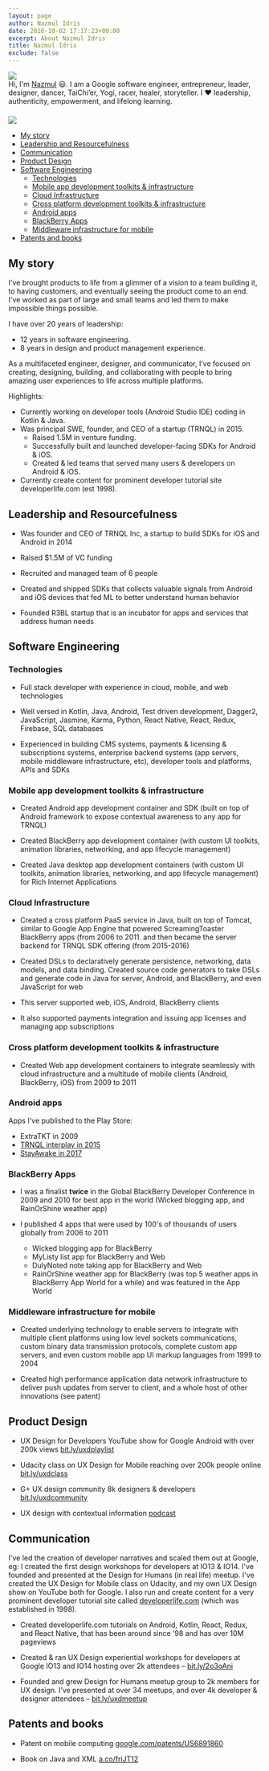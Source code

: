 ```yaml
---
layout: page
author: Nazmul Idris
date: 2016-10-02 17:17:23+00:00
excerpt: About Nazmul Idris
title: Nazmul Idris
exclude: false
---
```


<div class="avatar-container category">
    <div class="avatar-icon">
        <img src="{{ '/assets/nazmul.png' | relative_url }}"/>
    </div>
    <div class="avatar-text">
        Hi, I'm <a href="http://www.google.com/search?hl=en&q=nazmul+idris">
        Nazmul</a> 😃. I am a Google software engineer, entrepreneur, leader,
        designer, dancer, TaiChi’er, Yogi, racer, healer, storyteller. I ❤️
        leadership, authenticity, empowerment, and lifelong learning.
    </div>
</div>

<div style="padding-bottom:16pt;"></div>

<img class="post-hero-image" src="{{ 'assets/naz-coffee-hero.png' | relative_url }}"/>

<!-- START doctoc generated TOC please keep comment here to allow auto update -->
<!-- DON'T EDIT THIS SECTION, INSTEAD RE-RUN doctoc TO UPDATE -->

- [My story](#my-story)
- [Leadership and Resourcefulness](#leadership-and-resourcefulness)
- [Communication](#communication)
- [Product Design](#product-design)
- [Software Engineering](#software-engineering)
  - [Technologies](#technologies)
  - [Mobile app development toolkits & infrastructure](#mobile-app-development-toolkits--infrastructure)
  - [Cloud Infrastructure](#cloud-infrastructure)
  - [Cross platform development toolkits & infrastructure](#cross-platform-development-toolkits--infrastructure)
  - [Android apps](#android-apps)
  - [BlackBerry Apps](#blackberry-apps)
  - [Middleware infrastructure for mobile](#middleware-infrastructure-for-mobile)
- [Patents and books](#patents-and-books)

<!-- END doctoc generated TOC please keep comment here to allow auto update -->

## My story

I've brought products to life from a glimmer of a vision to a team building it, to having customers, and eventually
seeing the product come to an end. I've worked as part of large and small teams and led them to make impossible things
possible.

I have over 20 years of leadership:

- 12 years in software engineering.
- 8 years in design and product management experience.

As a multifaceted engineer, designer, and communicator, I’ve focused on creating, designing, building, and collaborating
with people to bring amazing user experiences to life across multiple platforms.

Highlights:

- Currently working on developer tools (Android Studio IDE) coding in Kotlin & Java.
- Was principal SWE, founder, and CEO of a startup (TRNQL) in 2015.
  - Raised 1.5M in venture funding.
  - Successfully built and launched developer-facing SDKs for Android & iOS.
  - Created & led teams that served many users & developers on Android & iOS.
- Currently create content for prominent developer tutorial site developerlife.com (est 1998).

## Leadership and Resourcefulness

- Was founder and CEO of TRNQL Inc, a startup to build SDKs for iOS and Android in 2014

- Raised \$1.5M of VC funding

- Recruited and managed team of 6 people

- Created and shipped SDKs that collects valuable signals from Android and iOS devices that fed ML to better understand
  human behavior

- Founded R3BL startup that is an incubator for apps and services that address human needs

## Software Engineering

### Technologies

- Full stack developer with experience in cloud, mobile, and web technologies

- Well versed in Kotlin, Java, Android, Test driven development, Dagger2, JavaScript, Jasmine, Karma, Python, React
  Native, React, Redux, Firebase, SQL databases

- Experienced in building CMS systems, payments & licensing & subscriptions systems, enterprise backend systems (app
  servers, mobile middleware infrastructure, etc), developer tools and platforms, APIs and SDKs

### Mobile app development toolkits & infrastructure

- Created Android app development container and SDK (built on top of Android framework to expose contextual awareness to
  any app for TRNQL)

- Created BlackBerry app development container (with custom UI toolkits, animation libraries, networking, and app
  lifecycle management)

- Created Java desktop app development containers (with custom UI toolkits, animation libraries, networking, and app
  lifecycle management) for Rich Internet Applications

### Cloud Infrastructure

- Created a cross platform PaaS service in Java, built on top of Tomcat, similar to Google App Engine that powered
  ScreamingToaster BlackBerry apps (from 2006 to 2011. and then became the server backend for TRNQL SDK offering (from
  2015-2016)

- Created DSLs to declaratively generate persistence, networking, data models, and data binding. Created source code
  generators to take DSLs and generate code in Java for server, Android, and BlackBerry, and even JavaScript for web

- This server supported web, iOS, Android, BlackBerry clients

- It also supported payments integration and issuing app licenses and managing app subscriptions

### Cross platform development toolkits & infrastructure

- Created Web app development containers to integrate seamlessly with cloud infrastructure and a multitude of mobile
  clients (Android, BlackBerry, iOS) from 2009 to 2011

### Android apps

Apps I've published to the Play Store:

- ExtraTKT in 2009
- [TRNQL interplay in 2015](https://apkpure.com/trnql-interplay/com.trnql.sample_interplay)
- [StayAwake in 2017](https://play.google.com/store/apps/details?id=com.r3bl.stayawake&hl=en_US)

### BlackBerry Apps

- I was a finalist **twice** in the Global BlackBerry Developer Conference in 2009 and 2010 for best app in the world
  (Wicked blogging app, and RainOrShine weather app)

- I published 4 apps that were used by 100's of thousands of users globally from 2006 to 2011

  - Wicked blogging app for BlackBerry
  - MyListy list app for BlackBerry and Web
  - DulyNoted note taking app for BlackBerry and Web
  - RainOrShine weather app for BlackBerry (was top 5 weather apps in BlackBerry App World for a while) and was featured
    in the App World

### Middleware infrastructure for mobile

- Created underlying technology to enable servers to integrate with multiple client platforms using low level sockets
  communications, custom binary data transmission protocols, complete custom app servers, and even custom mobile app UI
  markup languages from 1999 to 2004

- Created high performance application data network infrastructure to deliver push updates from server to client, and a
  whole host of other innovations (see patent)

## Product Design

- UX Design for Developers YouTube show for Google Android with over 200k views
  [bit.ly/uxdplaylist](http://bit.ly/uxdplaylist)

- Udacity class on UX Design for Mobile reaching over 200k people online [bit.ly/uxdclass](http://bit.ly/uxdclass)

- G+ UX design community 8k designers & developers [bit.ly/uxdcommunity](http://bit.ly/uxdcommunity)

- UX design with contextual information
  [podcast](https://www.stitcher.com/podcast/vinay-raghu/incrementalux-podcast/e/40822211)

## Communication

I've led the creation of developer narratives and scaled them out at Google, eg: I created the first design workshops
for developers at IO13 & IO14. I've founded and presented at the Design for Humans (in real life) meetup. I've created
the UX Design for Mobile class on Udacity, and my own UX Design show on YouTube both for Google. I also run and create
content for a very prominent developer tutorial site called [developerlife.com](http://developerlife.com) (which was
established in 1998).

- Created developerlife.com tutorials on Android, Kotlin, React, Redux, and React Native, that has been around since ‘98
  and has over 10M pageviews

- Created & ran UX Design experiential workshops for developers at Google IO13 and IO14 hosting over 2k attendees –
  [bit.ly/2o3oAni](http://bit.ly/2o3oAni)

- Founded and grew Design for Humans meetup group to 2k members for UX design. I’ve presented at over 34 meetups, and
  over 4k developer & designer attendees – [bit.ly/uxdmeetup](http://bit.ly/uxdmeetup)

## Patents and books

- Patent on mobile computing [google.com/patents/US6891860](http://google.com/patents/US6891860)

- Book on Java and XML [a.co/friJT12](http://a.co/friJT12)
